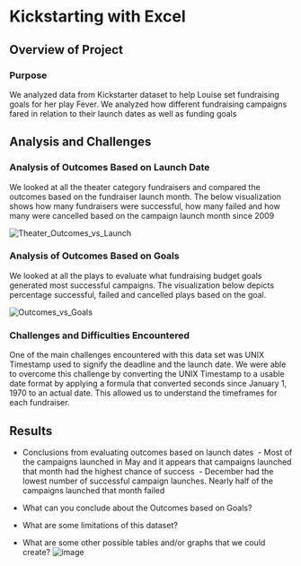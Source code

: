 # Kickstarting with Excel

## Overview of Project

### Purpose

We analyzed data from Kickstarter dataset to help Louise set fundraising goals for her play Fever. We analyzed how different fundraising campaigns fared in relation to their launch dates as well as funding goals 

## Analysis and Challenges

### Analysis of Outcomes Based on Launch Date

We looked at all the theater category fundraisers and compared the outcomes based on the fundraiser launch month. The below visualization shows how many fundraisers were successful, how many failed and how many were cancelled based on the campaign launch month since 2009

![Theater_Outcomes_vs_Launch](https://user-images.githubusercontent.com/87611145/129303868-3249bac4-c8d4-4fed-b9ab-e951200348c6.png)

### Analysis of Outcomes Based on Goals

We looked at all the plays to evaluate what fundraising budget goals generated most successful campaigns. The visualization below depicts percentage successful, failed and cancelled plays based on the goal.

![Outcomes_vs_Goals](https://user-images.githubusercontent.com/87611145/129303893-7264ca58-dd6e-41e1-bcdb-073ae7a26544.png)

### Challenges and Difficulties Encountered

One of the main challenges encountered with this data set was UNIX Timestamp used to signify the deadline and the launch date. We were able to overcome this challenge by converting the UNIX Timestamp to a usable date format by applying a formula that converted seconds since January 1, 1970 to an actual date. This allowed us to understand the timeframes for each fundraiser. 

## Results

- Conclusions from evaluating outcomes based on launch dates
 - Most of the campaigns launched in May and it appears that campaigns launched that month had the highest chance of success
 - December had the lowest number of successful campaign launches. Nearly half of the campaigns launched that month failed

- What can you conclude about the Outcomes based on Goals?

- What are some limitations of this dataset?

- What are some other possible tables and/or graphs that we could create?
![image](https://user-images.githubusercontent.com/87611145/129303751-a684e6b4-4864-4677-829c-188937d37125.png)
